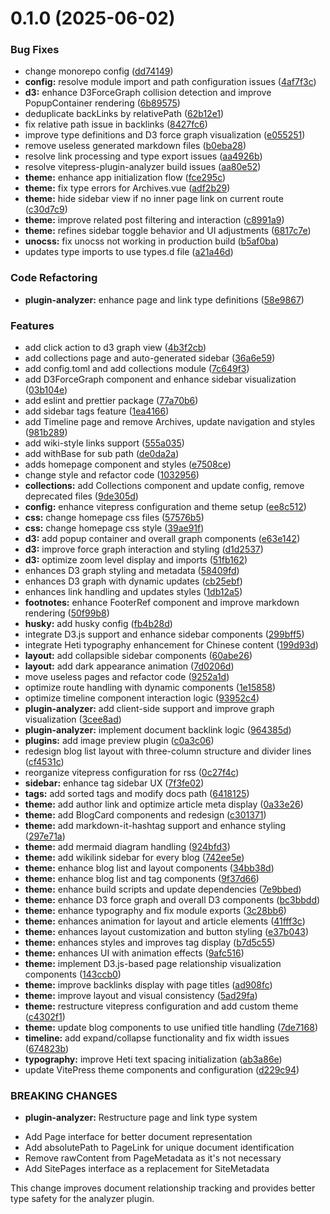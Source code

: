 # 0.1.0 (2025-06-02)


### Bug Fixes

* change monorepo config ([dd74149](https://github.com/Albert26193/vitepress-clear-blog/commit/dd741494d9c05dfbfb6890e322d05cb5c7e1664e))
* **config:** resolve module import and path configuration issues ([4af7f3c](https://github.com/Albert26193/vitepress-clear-blog/commit/4af7f3ca43cb90ee51fbcb60f8bf6e2d24850516))
* **d3:** enhance D3ForceGraph collision detection and improve PopupContainer rendering ([6b89575](https://github.com/Albert26193/vitepress-clear-blog/commit/6b895758d28ede17e4a981d9de8ad083f0a9e8b5))
* deduplicate backLinks by relativePath ([62b12e1](https://github.com/Albert26193/vitepress-clear-blog/commit/62b12e1266f96d088152797be2998d673c69283d))
* fix relative path issue in backlinks ([8427fc6](https://github.com/Albert26193/vitepress-clear-blog/commit/8427fc6f493ffa4b7abeeed96d5c63a495e80e80))
* improve type definitions and D3 force graph visualization ([e055251](https://github.com/Albert26193/vitepress-clear-blog/commit/e0552515bdd57b0f221ff47bb9065c49d87aaa4f))
* remove useless generated markdown files ([b0eba28](https://github.com/Albert26193/vitepress-clear-blog/commit/b0eba280ae1c1ee50f2575772de9bf38b405d88e))
* resolve link processing and type export issues ([aa4926b](https://github.com/Albert26193/vitepress-clear-blog/commit/aa4926b227b6824bf243d0f5bf3a13a3f71ff666))
* resolve vitepress-plugin-analyzer build issues ([aa80e52](https://github.com/Albert26193/vitepress-clear-blog/commit/aa80e5264b880cf0d12ac5eb6a5b054908837792))
* **theme:** enhance app initialization flow ([fce295c](https://github.com/Albert26193/vitepress-clear-blog/commit/fce295c77648aaad1be26649987f55bc9fbaee3b))
* **theme:** fix type errors for Archives.vue ([adf2b29](https://github.com/Albert26193/vitepress-clear-blog/commit/adf2b299c94899b144ff2c394a7b2c815745170d))
* **theme:** hide sidebar view if no inner page link on current route ([c30d7c9](https://github.com/Albert26193/vitepress-clear-blog/commit/c30d7c9cc5f74be4671c2647db2520ab25157a92))
* **theme:** improve related post filtering and interaction ([c8991a9](https://github.com/Albert26193/vitepress-clear-blog/commit/c8991a98f688f877f35f5e683abeed2eca5a70a6))
* **theme:** refines sidebar toggle behavior and UI adjustments ([6817c7e](https://github.com/Albert26193/vitepress-clear-blog/commit/6817c7e97ef78187cb5b7e6e55d17dadc7911d1d))
* **unocss:** fix unocss not working in production build ([b5af0ba](https://github.com/Albert26193/vitepress-clear-blog/commit/b5af0ba04b06d716e85b6a802331c359f3818a37))
* updates type imports to use types.d file ([a21a46d](https://github.com/Albert26193/vitepress-clear-blog/commit/a21a46d07bae0fd059e425c772f017220461acc2))


### Code Refactoring

* **plugin-analyzer:** enhance page and link type definitions ([58e9867](https://github.com/Albert26193/vitepress-clear-blog/commit/58e986794151d86c70051917b6d74dac071174b8))


### Features

* add click action to d3 graph view ([4b3f2cb](https://github.com/Albert26193/vitepress-clear-blog/commit/4b3f2cbd081141aae3ae733189bc4821b88e3967))
* add collections page and auto-generated sidebar ([36a6e59](https://github.com/Albert26193/vitepress-clear-blog/commit/36a6e59a8f621f6946e9515c08d91f402fc98a4c))
* add config.toml and add collections module ([7c649f3](https://github.com/Albert26193/vitepress-clear-blog/commit/7c649f3e12dd2c5c00903392e5471ffec94366c2))
* add D3ForceGraph component and enhance sidebar visualization ([03b104e](https://github.com/Albert26193/vitepress-clear-blog/commit/03b104ea0b4d5d3abab710bb819986fcca7a375f))
* add eslint and prettier package ([77a70b6](https://github.com/Albert26193/vitepress-clear-blog/commit/77a70b67a2c71d81e30b78e26e80bd0e734c5b02))
* add sidebar tags feature ([1ea4166](https://github.com/Albert26193/vitepress-clear-blog/commit/1ea4166ce0ab50fdb3bb21e6f525333ab9a5cad7))
* add Timeline page and remove Archives, update navigation and styles ([981b289](https://github.com/Albert26193/vitepress-clear-blog/commit/981b2896c94983198e8ec2ea6ef66c43bdc47da2))
* add wiki-style links support ([555a035](https://github.com/Albert26193/vitepress-clear-blog/commit/555a035f250462196d1037f9c628fc9519f09b01))
* add withBase for sub path ([de0da2a](https://github.com/Albert26193/vitepress-clear-blog/commit/de0da2a3299bbce81f74ebe95391d1ba8edebbbc))
* adds homepage component and styles ([e7508ce](https://github.com/Albert26193/vitepress-clear-blog/commit/e7508ce3bd56127d218e6dab41b0c04946f49d69))
* change style and refactor code ([1032956](https://github.com/Albert26193/vitepress-clear-blog/commit/10329568fabf0fe94ce2b0273065cbec60a239eb))
* **collections:** add Collections component and update config, remove deprecated files ([9de305d](https://github.com/Albert26193/vitepress-clear-blog/commit/9de305d190d1454df443614a8b2229a3877c094b))
* **config:** enhance vitepress configuration and theme setup ([ee8c512](https://github.com/Albert26193/vitepress-clear-blog/commit/ee8c512c1e6474cfd4b3f2a610888f76bc273d21))
* **css:** change homepage css files ([57576b5](https://github.com/Albert26193/vitepress-clear-blog/commit/57576b52e7ad748bacc7e744fb1975f65c465439))
* **css:** change homepage css style ([39ae91f](https://github.com/Albert26193/vitepress-clear-blog/commit/39ae91fd4a73ddc4aac7aa62393eb044e41381b4))
* **d3:** add popup container and overall graph components ([e63e142](https://github.com/Albert26193/vitepress-clear-blog/commit/e63e14212797bcc8ec4125fae7a2c7f1648e9a5d))
* **d3:** improve force graph interaction and styling ([d1d2537](https://github.com/Albert26193/vitepress-clear-blog/commit/d1d2537d8aff54180f5545019523269080ed29cf))
* **d3:** optimize zoom level display and imports ([51fb162](https://github.com/Albert26193/vitepress-clear-blog/commit/51fb1621af646e5b817451faea1358748f3e8f54))
* enhances D3 graph styling and metadata ([58409fd](https://github.com/Albert26193/vitepress-clear-blog/commit/58409fd175277dbf1bcc456d6494d7a95867af88))
* enhances D3 graph with dynamic updates ([cb25ebf](https://github.com/Albert26193/vitepress-clear-blog/commit/cb25ebff96e9b2a389142b9374fc670e3edcc0dc))
* enhances link handling and updates styles ([1db12a5](https://github.com/Albert26193/vitepress-clear-blog/commit/1db12a5a30c893964ec24d6de9cc4346cb93fa54))
* **footnotes:** enhance FooterRef component and improve markdown rendering ([50f99b8](https://github.com/Albert26193/vitepress-clear-blog/commit/50f99b81ca46dd207175d30959954639cc7829a1))
* **husky:** add husky config ([fb4b28d](https://github.com/Albert26193/vitepress-clear-blog/commit/fb4b28d46651fbb9b46560c6a6dc993cf469b915))
* integrate D3.js support and enhance sidebar components ([299bff5](https://github.com/Albert26193/vitepress-clear-blog/commit/299bff5e1fb7e95a23a05cde3ec1d4d79a27f8eb))
* integrate Heti typography enhancement for Chinese content ([199d93d](https://github.com/Albert26193/vitepress-clear-blog/commit/199d93d1fc78533e3619f34b779a0aa18ade7372))
* **layout:** add collapsible sidebar components ([60abe26](https://github.com/Albert26193/vitepress-clear-blog/commit/60abe267c046b2415e15676e5255429c865fd381))
* **layout:** add dark appearance animation ([7d0206d](https://github.com/Albert26193/vitepress-clear-blog/commit/7d0206d090458109b6f475b4da2643f0c7bc3faf))
* move useless pages and refactor code ([9252a1d](https://github.com/Albert26193/vitepress-clear-blog/commit/9252a1d6944b6789713274702ded61f8189eb053))
* optimize route handling with dynamic components ([1e15858](https://github.com/Albert26193/vitepress-clear-blog/commit/1e1585846362da22431aa898f770ded93ecdc1f9))
* optimize timeline component interaction logic ([93952c4](https://github.com/Albert26193/vitepress-clear-blog/commit/93952c4387bcd513c40305ca92503c982cdb4bb9))
* **plugin-analyzer:** add client-side support and improve graph visualization ([3cee8ad](https://github.com/Albert26193/vitepress-clear-blog/commit/3cee8ad242511dff64dea5f607350ead5df3e60a))
* **plugin-analyzer:** implement document backlink logic ([964385d](https://github.com/Albert26193/vitepress-clear-blog/commit/964385deefb1c3b44cdfe94ad545a57e0d07f5bb))
* **plugins:** add image preview plugin ([c0a3c06](https://github.com/Albert26193/vitepress-clear-blog/commit/c0a3c06f5e3e558b9339ee622b22def026dea1da))
* redesign blog list layout with three-column structure and divider lines ([cf4531c](https://github.com/Albert26193/vitepress-clear-blog/commit/cf4531c2750cc985a59c2ad95f8cea86908ad808))
* reorganize vitepress configuration for rss ([0c27f4c](https://github.com/Albert26193/vitepress-clear-blog/commit/0c27f4c03142e2cb7b4b04cf7706852311d5b5ad))
* **sidebar:** enhance tag sidebar UX ([7f3fe02](https://github.com/Albert26193/vitepress-clear-blog/commit/7f3fe02d0fb058f4e7e961879f74e8a9935bfe5f))
* **tags:** add sorted tags and modify docs path ([6418125](https://github.com/Albert26193/vitepress-clear-blog/commit/64181256fdee4f35d0388060bb257042c950e301))
* **theme:** add author link and optimize article meta display ([0a33e26](https://github.com/Albert26193/vitepress-clear-blog/commit/0a33e26014a8f4848cf1284f556a33d8fd20db6d))
* **theme:** add BlogCard components and redesign ([c301371](https://github.com/Albert26193/vitepress-clear-blog/commit/c30137198b8d83502b0f132863bd7b087979cb1f))
* **theme:** add markdown-it-hashtag support and enhance styling ([297e71a](https://github.com/Albert26193/vitepress-clear-blog/commit/297e71a85fd23f0c6c913c882c511c76f52c9542))
* **theme:** add mermaid diagram handling ([924bfd3](https://github.com/Albert26193/vitepress-clear-blog/commit/924bfd34c22ba5e6aae80a1bf8aa7d3d248a36a7))
* **theme:** add wikilink sidebar for every blog ([742ee5e](https://github.com/Albert26193/vitepress-clear-blog/commit/742ee5e98584e23c1414d0c662330a1ae05a9569))
* **theme:** enhance blog list and layout components ([34bb38d](https://github.com/Albert26193/vitepress-clear-blog/commit/34bb38db7e765c5d39e74bdd1fc9f8b7bec1c6c3))
* **theme:** enhance blog list and tag components ([9f37d66](https://github.com/Albert26193/vitepress-clear-blog/commit/9f37d66bd2c095d98bead540216b82ad633a611a))
* **theme:** enhance build scripts and update dependencies ([7e9bbed](https://github.com/Albert26193/vitepress-clear-blog/commit/7e9bbed4b3628f7042da648d499635b10361a7f7))
* **theme:** enhance D3 force graph and overall D3 components ([bc3bbdd](https://github.com/Albert26193/vitepress-clear-blog/commit/bc3bbdd98c54ddf0a0d813610e3fcadfca2f1da1))
* **theme:** enhance typography and fix module exports ([3c28bb6](https://github.com/Albert26193/vitepress-clear-blog/commit/3c28bb6436a919b1d6a529932f875d6c322b324b))
* **theme:** enhances animation for layout and article elements ([41fff3c](https://github.com/Albert26193/vitepress-clear-blog/commit/41fff3cde003c63c015f54ee03ee2f1d2cba9c0a))
* **theme:** enhances layout customization and button styling ([e37b043](https://github.com/Albert26193/vitepress-clear-blog/commit/e37b043d6b4b73382af9838b287ec5b14bd72082))
* **theme:** enhances styles and improves tag display ([b7d5c55](https://github.com/Albert26193/vitepress-clear-blog/commit/b7d5c55971adfa3d11b14d06f5616a86f4871ce8))
* **theme:** enhances UI with animation effects ([9afc516](https://github.com/Albert26193/vitepress-clear-blog/commit/9afc516fc1d5aaef99dd49f8e25477988a82766a))
* **theme:** implement D3.js-based page relationship visualization components ([143ccb0](https://github.com/Albert26193/vitepress-clear-blog/commit/143ccb0f75034c7624609a756d14e666bde730ac))
* **theme:** improve backlinks display with page titles ([ad908fc](https://github.com/Albert26193/vitepress-clear-blog/commit/ad908fca3a73ea88f81c4596119f248493f14f56))
* **theme:** improve layout and visual consistency ([5ad29fa](https://github.com/Albert26193/vitepress-clear-blog/commit/5ad29fa36c1f29d565141209ab6e8b536e820db1))
* **theme:** restructure vitepress configuration and add custom theme ([c4302f1](https://github.com/Albert26193/vitepress-clear-blog/commit/c4302f19307efc555be9103ebb3a0df17b91b8a4))
* **theme:** update blog components to use unified title handling ([7de7168](https://github.com/Albert26193/vitepress-clear-blog/commit/7de7168c20d7c710abe80681d8def9dd42073b82))
* **timeline:** add expand/collapse functionality and fix width issues ([674823b](https://github.com/Albert26193/vitepress-clear-blog/commit/674823be325af8ca1afb91b6b0f6480069b35a37))
* **typography:** improve Heti text spacing initialization ([ab3a86e](https://github.com/Albert26193/vitepress-clear-blog/commit/ab3a86e443d14822cbb54d6fe06702938b0f024f))
* update VitePress theme components and configuration ([d229c94](https://github.com/Albert26193/vitepress-clear-blog/commit/d229c940001a15945aa1831a2caf20e8c5523727))


### BREAKING CHANGES

* **plugin-analyzer:** Restructure page and link type system

- Add Page interface for better document representation
- Add absolutePath to PageLink for unique document identification
- Remove rawContent from PageMetadata as it's not necessary
- Add SitePages interface as a replacement for SiteMetadata

This change improves document relationship tracking and provides
better type safety for the analyzer plugin.



